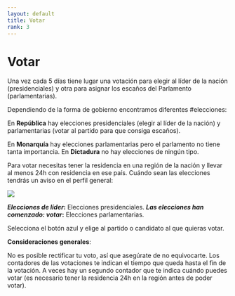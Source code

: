 ```yaml
---
layout: default
title: Votar
rank: 3
---
```

# Votar

Una vez cada 5 días tiene lugar una votación para elegir al líder de la nación (presidenciales) y otra para asignar los escaños del Parlamento (parlamentarias).

Dependiendo de la forma de gobierno encontramos diferentes #elecciones:

En **República** hay elecciones presidenciales (elegir al líder de la nación) y parlamentarias (votar al partido para que consiga escaños).

En **Monarquía** hay elecciones parlamentarias pero el parlamento no tiene tanta importancia. En **Dictadura** no hay elecciones de ningún tipo.

Para votar necesitas tener la residencia en una región de la nación y llevar al menos 24h con residencia en ese país. Cuándo sean las elecciones tendrás un aviso en el perfil general:

  

![](https://es.lambda-rr.es/wp-content/uploads/2018/10/Screenshot_2018-08-30-20-11-00-815_com.android.chrome.png)

_**Elecciones de líder**_**:** Elecciones presidenciales. _**Las elecciones han comenzado: votar**_**:** Elecciones parlamentarias.

Selecciona el botón azul y elige al partido o candidato al que quieras votar.

**Consideraciones generales**:

No es posible rectificar tu voto, así que asegúrate de no equivocarte. Los contadores de las votaciones te indican el tiempo que queda hasta el fin de la votación. A veces hay un segundo contador que te indica cuándo puedes votar (es necesario tener la residencia 24h en la región antes de poder votar).